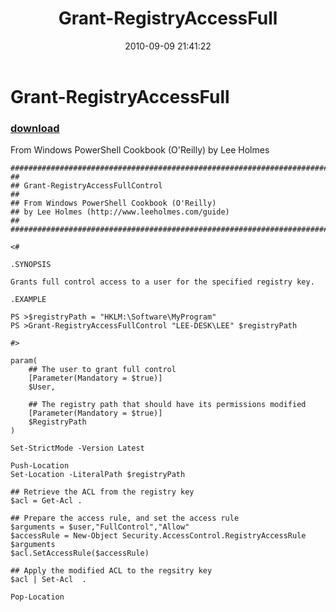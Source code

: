 ﻿---
pid:            2170
poster:         Lee Holmes
title:          Grant-RegistryAccessFull
date:           2010-09-09 21:41:22
format:         posh
parent:         0
parent:         0

---

# Grant-RegistryAccessFull

### [download](2170.ps1)

From Windows PowerShell Cookbook (O'Reilly) by Lee Holmes

```posh
##############################################################################
##
## Grant-RegistryAccessFullControl
##
## From Windows PowerShell Cookbook (O'Reilly)
## by Lee Holmes (http://www.leeholmes.com/guide)
##
##############################################################################

<#

.SYNOPSIS

Grants full control access to a user for the specified registry key.

.EXAMPLE

PS >$registryPath = "HKLM:\Software\MyProgram"
PS >Grant-RegistryAccessFullControl "LEE-DESK\LEE" $registryPath

#>

param(
    ## The user to grant full control
    [Parameter(Mandatory = $true)]
    $User,

    ## The registry path that should have its permissions modified
    [Parameter(Mandatory = $true)]
    $RegistryPath
)

Set-StrictMode -Version Latest

Push-Location
Set-Location -LiteralPath $registryPath

## Retrieve the ACL from the registry key
$acl = Get-Acl .

## Prepare the access rule, and set the access rule
$arguments = $user,"FullControl","Allow"
$accessRule = New-Object Security.AccessControl.RegistryAccessRule $arguments
$acl.SetAccessRule($accessRule)

## Apply the modified ACL to the regsitry key
$acl | Set-Acl  .

Pop-Location
```
